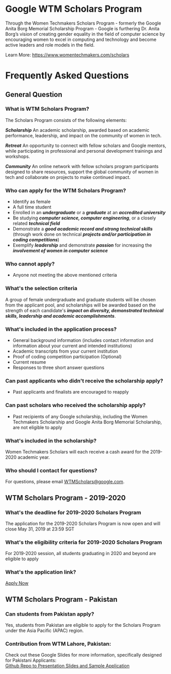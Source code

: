 # Google WTM Scholars Program
Through the Women Techmakers Scholars Program - formerly the Google Anita Borg Memorial Scholarship Program - Google is furthering Dr. Anita Borg’s vision of creating gender equality in the field of computer science by encouraging women to excel in computing and technology and become active leaders and role models in the field. 

Learn More: https://www.womentechmakers.com/scholars

# Frequently Asked Questions

## General Question
### What is WTM Scholars Program?

The Scholars Program consists of the following elements:

***Scholarship***
An academic scholarship, awarded based on academic performance, leadership, and impact on the community of women in tech.

***Retreat***
An opportunity to connect with fellow scholars and Google mentors, while participating in professional and personal development trainings and workshops.

***Community***
An online network with fellow scholars program participants designed to share resources, support the global community of women in tech and collaborate on projects to make continued impact.

### Who can apply for the WTM Scholars Program?
- Identify as female
- A full time student
- Enrolled in an ***undergraduate*** or a ***graduate*** at an ***accredited university***
- Be studying ***computer science, computer engineering***, or a closely related ***technical field***
- Demonstrate a ***good academic record and strong technical skills*** (through work done on technical ***projects and/or participation in coding competitions***)
- Exemplify ***leadership*** and demonstrate ***passion*** for increasing the ***involvement of women in computer science***

### Who cannot apply?
- Anyone not meeting the above mentioned criteria

### What's the selection criteria
A group of female undergraduate and graduate students will be chosen from the applicant pool, and scholarships will be awarded based on the strength of each candidate's ***impact on diversity, demonstrated technical skills, leadership and academic accomplishments***.

### What's included in the application process?
- General background information (includes contact information and information about your current and intended institutions)
- Academic transcripts from your current institution
- Proof of coding competition participation (Optional)
- Current resume
- Responses to three short answer questions

### Can past applicants who didn't receive the scholarship apply?
- Past applicants and finalists are encouraged to reapply

### Can past scholars who received the scholarship apply?
- Past recipients of any Google scholarship, including the Women Techmakers Scholarship and Google Anita Borg Memorial Scholarship, are not eligible to apply

### What's included in the scholarship?
Women Techmakers Scholars will each receive a cash award for the 2019-2020 academic year.

### Who should I contact for questions?
For questions, please email WTMScholars@google.com.

## WTM Scholars Program - 2019-2020

### What's the deadline for 2019-2020 Scholars Program
The application for the 2019-2020 Scholars Program is now open and will close May 31, 2019 at 23:59 SGT

### What's the eligibility criteria for 2019-2020 Scholars Program 
For 2019-2020 session, all students graduating in 2020 and beyond are eligible to apply

### What's the application link?
[Apply Now](https://cseduapplication.withgoogle.com/applications/wtmapac2019/create-application/edit)

## WTM Scholars Program - Pakistan
### Can students from Pakistan apply?
Yes, students from Pakistan are eligible to apply for the Scholars Program under the Asia Pacific (APAC) region.

### Contribution from WTM Lahore, Pakistan:
Check out these Google Slides for more information, specifically designed for Pakistani Applicants:  
[Github Repo to Presentation Slides and Sample Application](https://github.com/Rmsharks4/WTMLahore)
